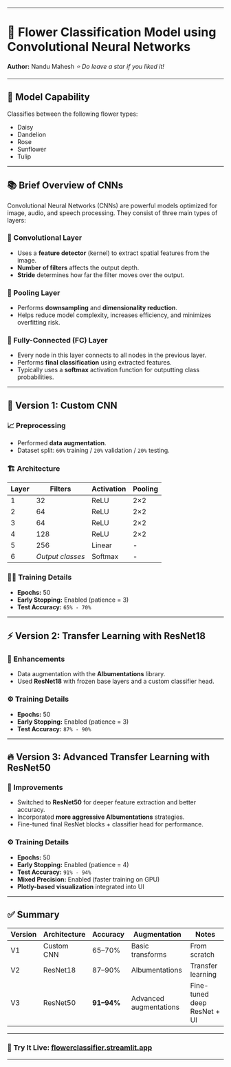 
---

# 🌸 Flower Classification Model using Convolutional Neural Networks

**Author:** Nandu Mahesh
*⭐ Do leave a star if you liked it!*

---

## 🧠 Model Capability

Classifies between the following flower types:

* Daisy
* Dandelion
* Rose
* Sunflower
* Tulip

---

## 📚 Brief Overview of CNNs

Convolutional Neural Networks (CNNs) are powerful models optimized for image, audio, and speech processing. They consist of three main types of layers:

### 🔹 Convolutional Layer

* Uses a **feature detector** (kernel) to extract spatial features from the image.
* **Number of filters** affects the output depth.
* **Stride** determines how far the filter moves over the output.

### 🔹 Pooling Layer

* Performs **downsampling** and **dimensionality reduction**.
* Helps reduce model complexity, increases efficiency, and minimizes overfitting risk.

### 🔹 Fully-Connected (FC) Layer

* Every node in this layer connects to all nodes in the previous layer.
* Performs **final classification** using extracted features.
* Typically uses a **softmax** activation function for outputting class probabilities.

---

## 🚀 Version 1: Custom CNN

### 📈 Preprocessing

* Performed **data augmentation**.
* Dataset split: `60%` training / `20%` validation / `20%` testing.

### 🏗️ Architecture

| Layer | Filters          | Activation | Pooling |
| ----- | ---------------- | ---------- | ------- |
| 1     | 32               | ReLU       | 2×2     |
| 2     | 64               | ReLU       | 2×2     |
| 3     | 64               | ReLU       | 2×2     |
| 4     | 128              | ReLU       | 2×2     |
| 5     | 256              | Linear     | -       |
| 6     | *Output classes* | Softmax    | -       |

### 🏋️‍♂️ Training Details

* **Epochs:** 50
* **Early Stopping:** Enabled (patience = 3)
* **Test Accuracy:** `65% - 70%`

---

## ⚡ Version 2: Transfer Learning with ResNet18

### 🧪 Enhancements

* Data augmentation with the **Albumentations** library.
* Used **ResNet18** with frozen base layers and a custom classifier head.

### ⚙️ Training Details

* **Epochs:** 50
* **Early Stopping:** Enabled (patience = 3)
* **Test Accuracy:** `87% - 90%`

---

## 🔥 Version 3: Advanced Transfer Learning with ResNet50

### 🧪 Improvements

* Switched to **ResNet50** for deeper feature extraction and better accuracy.
* Incorporated **more aggressive Albumentations** strategies.
* Fine-tuned final ResNet blocks + classifier head for performance.

### ⚙️ Training Details

* **Epochs:** 50
* **Early Stopping:** Enabled (patience = 4)
* **Test Accuracy:** `91% - 94%`
* **Mixed Precision:** Enabled (faster training on GPU)
* **Plotly-based visualization** integrated into UI

---

## ✅ Summary

| Version | Architecture | Accuracy   | Augmentation           | Notes                       |
| ------- | ------------ | ---------- | ---------------------- | --------------------------- |
| V1      | Custom CNN   | 65–70%     | Basic transforms       | From scratch                |
| V2      | ResNet18     | 87–90%     | Albumentations         | Transfer learning           |
| V3      | ResNet50     | **91–94%** | Advanced augmentations | Fine-tuned deep ResNet + UI |

---

### 🎯 Try It Live: [flowerclassifier.streamlit.app](https://flowerclassifier.streamlit.app/)

---



